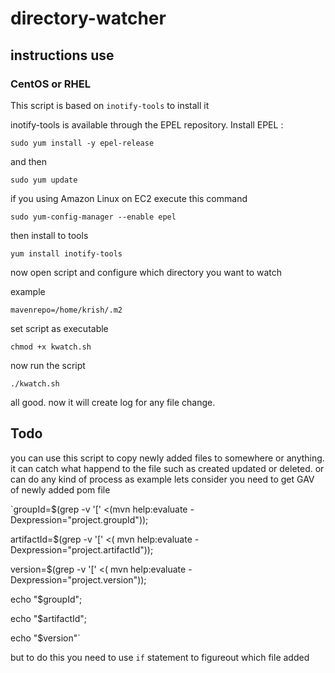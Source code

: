 # directory-watcher
## instructions use
### CentOS or RHEL
This script is based on `inotify-tools` to install it

inotify-tools is available through the EPEL repository. Install EPEL :

`sudo yum install -y epel-release`

and then

`sudo yum update`

if you using Amazon Linux on EC2 execute this command

`sudo yum-config-manager --enable epel`

then install to tools

`yum install inotify-tools`

now open script and configure which directory you want to watch

example 

`mavenrepo=/home/krish/.m2`

set script as executable

`chmod +x kwatch.sh`

now run the script

`./kwatch.sh`

all good. now it will create log for any file change.

## Todo
you can use this script to copy newly added files to somewhere or anything. it can catch what happend to the file such as created updated or deleted. or can do any kind of process
as example lets consider you need to get GAV of newly added pom file

`groupId=$(grep -v '\[' <(mvn help:evaluate -Dexpression="project.groupId"));

artifactId=$(grep -v '\[' <( mvn help:evaluate -Dexpression="project.artifactId"));

version=$(grep -v '\[' <( mvn help:evaluate -Dexpression="project.version"));

echo  "$groupId";

echo "$artifactId";

echo "$version"`

but to do this you need to use `if` statement to figureout which file added



